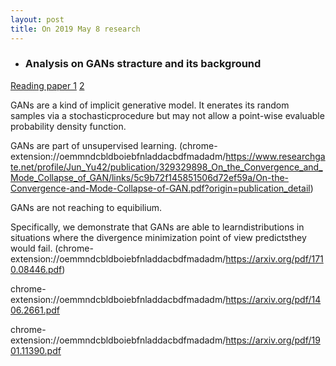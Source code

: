 ```yaml
---
layout: post
title: On 2019 May 8 research
---
```



* ### Analysis on GANs stracture and its background

[Reading paper 1](chrome-extension://oemmndcbldboiebfnladdacbdfmadadm/http://www.cs.toronto.edu/~rgrosse/courses/csc321_2018/readings/L19%20GANs.pdf) [2](chrome-extension://oemmndcbldboiebfnladdacbdfmadadm/https://www.cs.cmu.edu/~bhiksha/courses/deeplearning/Fall.2015/slides/lec13.GAN.pdf)


GANs are a kind of implicit generative model. It enerates its random samples via a stochasticprocedure but may not allow a point-wise evaluable probability density function. 


GANs are part of unsupervised learning. (chrome-extension://oemmndcbldboiebfnladdacbdfmadadm/https://www.researchgate.net/profile/Jun_Yu42/publication/329329898_On_the_Convergence_and_Mode_Collapse_of_GAN/links/5c9b72f145851506d72ef59a/On-the-Convergence-and-Mode-Collapse-of-GAN.pdf?origin=publication_detail)





GANs are not reaching to equibilium.


Specifically, we demonstrate that GANs are able to learndistributions in situations where the divergence minimization point of view predictsthey would fail. 
(chrome-extension://oemmndcbldboiebfnladdacbdfmadadm/https://arxiv.org/pdf/1710.08446.pdf)

chrome-extension://oemmndcbldboiebfnladdacbdfmadadm/https://arxiv.org/pdf/1406.2661.pdf


chrome-extension://oemmndcbldboiebfnladdacbdfmadadm/https://arxiv.org/pdf/1901.11390.pdf
